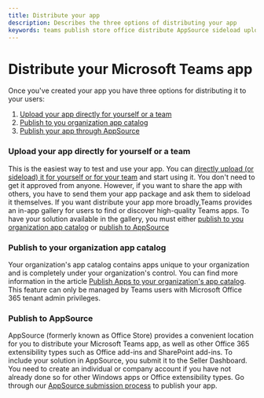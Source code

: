 ```yaml
---
title: Distribute your app
description: Describes the three options of distributing your app
keywords: teams publish store office distribute AppSource sideload upload app
---
```

# Distribute your Microsoft Teams app

Once you've created your app you have three options for distributing it to your users:

1. [Upload your app directly for yourself or a team](#Upload-your-app-directly-for-yourself-or-a-team)
2. [Publish to you organization app catalog](#Publish-to-your-organization-app-catalog)
3. [Publish your app through AppSource](#Publish-to-AppSource)

### Upload your app directly for yourself or a team

This is the easiest way to test and use your app. You can [directly upload (or sideload) it for yourself or for your team](./apps-upload-for-team-and-user.md) and start using it. You don't need to get it approved from anyone. However, if you want to share the app with others, you have to send them your app package and ask them to sideload it themselves. If you want distribute your app more broadly,Teams provides an in-app gallery for users to find or discover high-quality Teams apps. To have your solution available in the gallery, you must either [publish to you organization app catalog](#Publish-to-your-organization-app-catalog) or [publish to AppSource](./appsource/publish.md) 

### Publish to your organization app catalog

Your organization's app catalog contains apps unique to your organization and is completely under your organization's control. You can find more information in the article [Publish Apps to your organization's app catalog](/microsoftteams/tenant-apps-catalog-teams). This feature can only be managed by Teams users with Microsoft Office 365 tenant admin privileges.

### Publish to AppSource

AppSource (formerly known as Office Store) provides a convenient location for you to distribute your Microsoft Teams app, as well as other Office 365 extensibility types such as Office add-ins and SharePoint add-ins. To include your solution in AppSource, you submit it to the Seller Dashboard. You need to create an individual or company account if you have not already done so for other Windows apps or Office extensibility types.
Go through our [AppSource submission process](./appsource/publish.md) to publish your app.